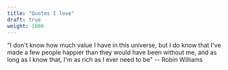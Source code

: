 ```yaml
---
title: "Quotes I love"
draft: true
weight: 1000
---
```


"I don't know how much value I have in this universe, but I do know that I've made a few people happier than they would have been without me, and as long as I know that, I'm as rich as I ever need to be" -- Robin Williams